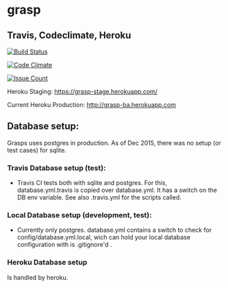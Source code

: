 # grasp #

## Travis, Codeclimate, Heroku
[![Build Status](https://travis-ci.org/bama-projects/grasp.svg?branch=master)](https://travis-ci.org/bama-projects/grasp)

[![Code Climate](https://codeclimate.com/github/bama-projects/grasp/badges/gpa.svg)](https://codeclimate.com/github/bama-projects/grasp)

[![Issue Count](https://codeclimate.com/github/bama-projects/grasp/badges/issue_count.svg)](https://codeclimate.com/github/bama-projects/grasp)

Heroku Staging: https://grasp-stage.herokuapp.com/

Current Heroku Production: http://grasp-ba.herokuapp.com

## Database setup:
Grasps uses postgres in production.
As of Dec 2015, there was no setup (or test cases) for sqlite.

### Travis Database setup (test):
- Travis CI tests both with sqlite and postgres. For this, database.yml.travis is copied over database.yml. It has a switch on the DB env variable. See also .travis.yml for the scripts called.

### Local Database setup (development, test):
- Currently only postgres. database.yml contains a switch to check for
config/database.yml.local, wich can hold your local database configuration
with is .gitignore'd .

### Heroku Database setup
Is handled by heroku.
